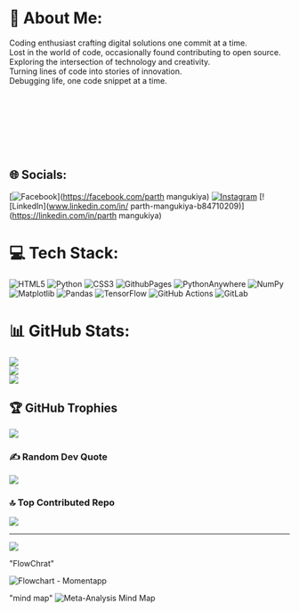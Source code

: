 # 💫 About Me:
Coding enthusiast crafting digital solutions one commit at a time.<br>Lost in the world of code, occasionally found contributing to open source.<br>Exploring the intersection of technology and creativity.<br>Turning lines of code into stories of innovation.<br>Debugging life, one code snippet at a time.<br><br><br><br><br><br><br><br>


## 🌐 Socials:
[![Facebook](https://img.shields.io/badge/Facebook-%231877F2.svg?logo=Facebook&logoColor=white)](https://facebook.com/parth mangukiya) [![Instagram](https://img.shields.io/badge/Instagram-%23E4405F.svg?logo=Instagram&logoColor=white)](https://instagram.com/mr.mangukiya1) [![LinkedIn](www.linkedin.com/in/
parth-mangukiya-b84710209)](https://linkedin.com/in/parth mangukiya) 

# 💻 Tech Stack:
![HTML5](https://img.shields.io/badge/html5-%23E34F26.svg?style=for-the-badge&logo=html5&logoColor=white) ![Python](https://img.shields.io/badge/python-3670A0?style=for-the-badge&logo=python&logoColor=ffdd54) ![CSS3](https://img.shields.io/badge/css3-%231572B6.svg?style=for-the-badge&logo=css3&logoColor=white) ![GithubPages](https://img.shields.io/badge/github%20pages-121013?style=for-the-badge&logo=github&logoColor=white) ![PythonAnywhere](https://img.shields.io/badge/pythonanywhere-%232F9FD7.svg?style=for-the-badge&logo=pythonanywhere&logoColor=151515) ![NumPy](https://img.shields.io/badge/numpy-%23013243.svg?style=for-the-badge&logo=numpy&logoColor=white) ![Matplotlib](https://img.shields.io/badge/Matplotlib-%23ffffff.svg?style=for-the-badge&logo=Matplotlib&logoColor=black) ![Pandas](https://img.shields.io/badge/pandas-%23150458.svg?style=for-the-badge&logo=pandas&logoColor=white) ![TensorFlow](https://img.shields.io/badge/TensorFlow-%23FF6F00.svg?style=for-the-badge&logo=TensorFlow&logoColor=white) ![GitHub Actions](https://img.shields.io/badge/github%20actions-%232671E5.svg?style=for-the-badge&logo=githubactions&logoColor=white) ![GitLab](https://img.shields.io/badge/gitlab-%23181717.svg?style=for-the-badge&logo=gitlab&logoColor=white)
# 📊 GitHub Stats:
![](https://github-readme-stats.vercel.app/api?username=Parthmangukiya1999&theme=dark&hide_border=false&include_all_commits=false&count_private=false)<br/>
![](https://github-readme-streak-stats.herokuapp.com/?user=Parthmangukiya1999&theme=dark&hide_border=false)<br/>
![](https://github-readme-stats.vercel.app/api/top-langs/?username=Parthmangukiya1999&theme=dark&hide_border=false&include_all_commits=false&count_private=false&layout=compact)

## 🏆 GitHub Trophies
![](https://github-profile-trophy.vercel.app/?username=Parthmangukiya1999&theme=radical&no-frame=false&no-bg=true&margin-w=4)

### ✍️ Random Dev Quote
![](https://quotes-github-readme.vercel.app/api?type=horizontal&theme=radical)

### 🔝 Top Contributed Repo
![](https://github-contributor-stats.vercel.app/api?username=Parthmangukiya1999&limit=5&theme=dark&combine_all_yearly_contributions=true)

---
[![](https://visitcount.itsvg.in/api?id=Parthmangukiya1999&icon=0&color=0)](https://visitcount.itsvg.in)

<!-- Proudly created with GPRM ( https://gprm.itsvg.in ) -->
"FlowChrat"

![Flowchart - Momentapp](https://github.com/user-attachments/assets/7992d90b-4346-46bb-97f5-909c2510eeef)



"mind map"
![Meta-Analysis Mind Map](https://github.com/user-attachments/assets/020d66a7-db8d-4766-af02-4f3c51071fb4)
